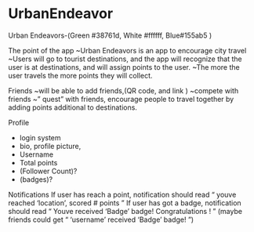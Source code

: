 # UrbanEndeavor
Urban Endeavors-(Green #38761d, White #ffffff, Blue#155ab5 )

The point of the app
~Urban Endeavors is an app to encourage city travel
~Users will go to tourist destinations, and the app will recognize that the user is at destinations, and will assign points to the user. 
~The more the user travels the more points they will collect.

Friends 
~will be able to add friends,(QR code, and link ) 
~compete with friends
~” quest” with friends, encourage people to travel together by adding points additional to destinations. 

Profile 
- login system
- bio, profile picture, 
- Username 
- Total points
- (Follower Count)?
- (badges)?

Notifications 
If user has reach a point, notification should read “ youve reached ‘location’, scored # points ”
If user has got a badge, notification should read  “ Youve received ‘Badge’ badge! Congratulations ! ”  (maybe friends could get “ ‘username’ received ‘Badge’ badge! ”)
